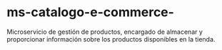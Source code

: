 # ms-catalogo-e-commerce-
Microservicio de gestión de productos, encargado de almacenar y proporcionar información sobre los productos disponibles en la tienda.

